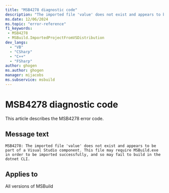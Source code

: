 ```yaml
---
title: "MSB4278 diagnostic code"
description: "The imported file 'value' does not exist and appears to be part of a Visual Studio component. This file may require MSBuild.exe in order to be imported successfully, and so may fail to build in the dotnet CLI."
ms.date: 12/06/2024
ms.topic: "error-reference"
f1_keywords:
 - MSB4278
 - MSBuild.ImportedProjectFromVSDistribution
dev_langs:
  - "VB"
  - "CSharp"
  - "C++"
  - "FSharp"
author: ghogen
ms.author: ghogen
manager: mijacobs
ms.subservice: msbuild
---
```


# MSB4278 diagnostic code

<!-- :::ErrorDefinitionDescription::: -->
<!-- :::editable-content name="introDescription"::: -->
This article describes the MSB4278 error code.
<!-- :::editable-content-end::: -->

## Message text

```output
MSB4278: The imported file 'value' does not exist and appears to be part of a Visual Studio component. This file may require MSBuild.exe in order to be imported successfully, and so may fail to build in the dotnet CLI.
```

<!-- :::editable-content name="postOutputDescription"::: -->
<!--
{StrBegin="MSB4278: "}LOCALIZATION: <Import> should not be localized.
-->
<!-- :::editable-content-end::: -->
<!-- :::ErrorDefinitionDescription-end::: -->

## Applies to

All versions of MSBuild
